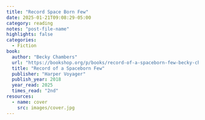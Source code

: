 ```yaml
---
title: "Record Space Born Few"
date: 2025-01-21T09:08:29-05:00
category: reading
notes: "post-file-name"
highlights: false
categories:
  - Fiction
book:
  author: "Becky Chambers"
  url: "https://bookshop.org/p/books/record-of-a-spaceborn-few-becky-chambers/7954686"
  title: "Record of a Spaceborn Few"
  publisher: "Harper Voyager"
  publish_year: 2018
  year_read: 2025
  times_read: "2nd"
resources:
  - name: cover
    src: images/cover.jpg
---
```


